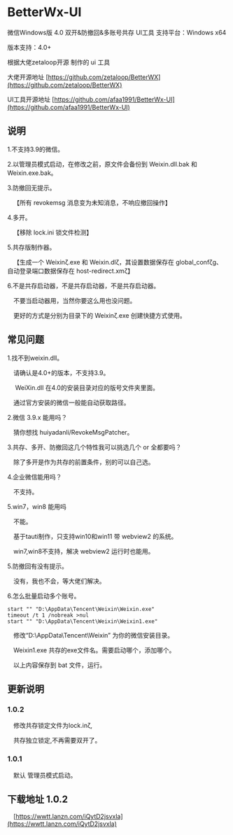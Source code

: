 # BetterWx-UI

微信Windows版 4.0 双开&防撤回&多账号共存 UI工具
支持平台：Windows x64

版本支持：4.0+



根据大佬zetaloop开源 制作的 ui 工具

大佬开源地址 [https://github.com/zetaloop/BetterWX](https://github.com/zetaloop/BetterWX)

UI工具开源地址 [https://github.com/afaa1991/BetterWx-UI](https://github.com/afaa1991/BetterWx-UI)


## 说明

1.不支持3.9的微信。


2.以管理员模式启动，在修改之前，原文件会备份到 Weixin.dll.bak 和 Weixin.exe.bak。


3.防撤回无提示。

&emsp;【所有 revokemsg 消息变为未知消息，不响应撤回操作】


4.多开。

&emsp;【移除 lock.ini 锁文件检测】


5.共存版制作器。

&emsp;【生成一个 Weixinζ.exe 和 Weixin.dlζ，其设置数据保存在 global_confζg、自动登录端口数据保存在 host-redirect.xmζ】


6.不是共存启动器，不是共存启动器，不是共存启动器。

&emsp;不要当启动器用，当然你要这么用也没问题。

&emsp;更好的方式是分别为目录下的 Weixinζ.exe 创建快捷方式使用。



## 常见问题

1.找不到weixin.dll。

&emsp;请确认是4.0+的版本，不支持3.9。

&emsp; WeiXin.dll 在4.0的安装目录对应的版号文件夹里面。

&emsp;通过官方安装的微信一般能自动获取路径。


2.微信 3.9.x 能用吗？

&emsp;猜你想找 huiyadanli/RevokeMsgPatcher。


3.共存、多开、防撤回这几个特性我可以挑选几个 or 全都要吗？

&emsp;除了多开是作为共存的前置条件，别的可以自己选。


4.企业微信能用吗？

&emsp;不支持。


5.win7，win8 能用吗

&emsp;不能。    

&emsp;基于tauti制作，只支持win10和win11 带 webview2 的系统。

&emsp;win7,win8不支持，解决 webview2 运行时也能用。


5.防撤回有没有提示。

&emsp;没有，我也不会，等大佬们解决。


6.怎么批量启动多个账号。

```
start "" "D:\AppData\Tencent\Weixin\Weixin.exe"
timeout /t 1 /nobreak >nul
start "" "D:\AppData\Tencent\Weixin\Weixin1.exe"
```
&emsp;修改“D:\AppData\Tencent\Weixin” 为你的微信安装目录。

&emsp;Weixin1.exe 共存的exe文件名。需要启动哪个，添加哪个。

&emsp;以上内容保存到 bat 文件，运行。



## 更新说明

### 1.0.2

&emsp;修改共存锁定文件为lock.inζ,

&emsp;共存独立锁定,不再需要双开了。 

### 1.0.1

&emsp;默认 管理员模式启动。 


## 下载地址 1.0.2
&emsp;[https://wwtt.lanzn.com/iQytD2jsvxla](https://wwtt.lanzn.com/iQytD2jsvxla)
